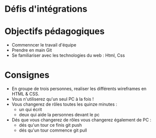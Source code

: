 # Défis d'intégrations

# Objectifs pédagogiques

* Commenncer le travail d'équipe
* Prendre en main Git
* Se familiariser avec les technologies du web : Html, Css

# Consignes 

- En groupe de trois personnes, realiser les différents wireframes en HTML & CSS.
- Vous n'utiliserez qu'un seul PC à la fois !
- Vous changerez de rôles toutes les quinze minutes : 
    * un qui écrit
    * deux qui aide la personnes devant le pc
- Dés que vous changerez de rôles vous changerez également de PC :
    * dés qu'un tour ce finis git push 
    * dés qu'un tour commence git pull

